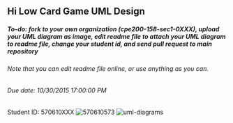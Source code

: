## Hi Low Card Game UML Design
##### To-do: fork to your own organization (cpe200-158-sec1-0XXX), upload your UML diagram as image, edit readme file to attach your UML diagram to readme file, change your student id, and send pull request to main repository
###### Note that you can edit readme file online, or use anything as you can.
###### Due date: 10/30/2015 17:00:00 PM

 Student ID: 570610XXX
 ![570610573](https://www.img.in.th/image/7Lxt.png)
 ![uml-diagrams](http://www.uml-diagrams.org/examples/class-diagram-example-hasp-licensing-domain.png)


